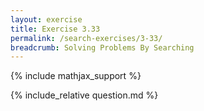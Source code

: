```yaml
---
layout: exercise
title: Exercise 3.33
permalink: /search-exercises/3-33/
breadcrumb: Solving Problems By Searching
---
```


{% include mathjax_support %}

<div><i class="arrow-up loader" data-chapter="search-exercises" data-exercise="ex_33" data-rating="0"></i></div>
{% include_relative question.md %}
